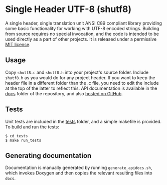 # Single Header UTF-8 (shutf8)

A single header, single translation unit ANSI C89 compliant library providing
some basic functionality for working with UTF-8 encoded strings. Building from
source requires no special invocation, and the code is intended to be used
directly as a part of other projects. It is released under a permissive
[MIT license](LICENSE).

## Usage

Copy `shutf8.c` and `shutf8.h` into your project's source folder. Include
`shutf8.h` as you would do for any project header. If you want to keep the
header file in a different folder than the .c file, you need to edit the include
at the top of the latter to reflect this. API documentation is available in the
[docs](docs) folder of the repository, and also
[hosted on GitHub](https://radiant64.github.io/shutf8/).

## Tests

Unit tests are included in the [tests](tests) folder, and a simple makefile is
provided. To build and run the tests:

```
$ cd tests
$ make run_tests
```

## Generating documentation

Documentation is manually generated by running `generate_apidocs.sh`, which
invokes Doxygen and then copies the relevant resulting files into `docs`.


